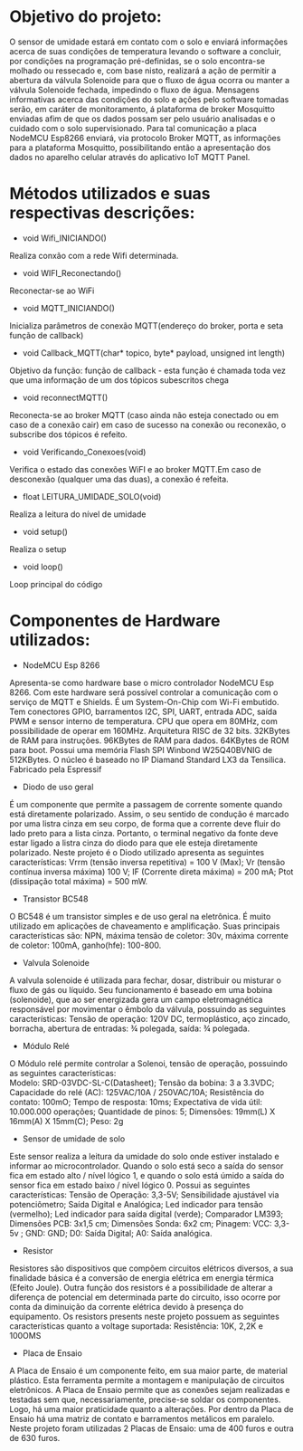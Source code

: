 
# Objetivo do projeto:


O sensor de umidade estará em contato com o solo e enviará informações acerca de suas condições de temperatura levando o software a concluir, por condições na programação pré-definidas, se o solo encontra-se molhado ou ressecado e, com base nisto, realizará a ação de permitir a abertura da válvula Solenoide para que o fluxo de água ocorra ou manter a válvula Solenoide fechada, impedindo o fluxo de água. Mensagens informativas acerca das condições do solo e ações pelo software tomadas serão, em caráter de monitoramento, á plataforma de broker Mosquitto enviadas afim de que os dados possam ser pelo usuário analisadas e o cuidado com o solo supervisionado. Para tal comunicação a placa NodeMCU Esp8266 enviará, via protocolo Broker MQTT, as informações para a plataforma Mosquitto, possibilitando então a apresentação dos dados no aparelho celular através do aplicativo IoT MQTT Panel.


# Métodos utilizados e suas respectivas descrições:


- void Wifi_INICIANDO()


Realiza conxão com a rede Wifi determinada.


- void WIFI_Reconectando()


Reconectar-se ao WiFi


- void MQTT_INICIANDO()


Inicializa parâmetros de conexão MQTT(endereço do broker, porta e seta função de callback)

- void Callback_MQTT(char* topico, byte* payload, unsigned int length)


Objetivo da função: função de callback - esta função é chamada toda vez que uma informação de um dos tópicos subescritos chega

- void reconnectMQTT()


Reconecta-se ao broker MQTT (caso ainda não esteja conectado ou em caso de a conexão cair) em caso de sucesso na conexão ou reconexão, o subscribe dos tópicos é refeito.

- void Verificando_Conexoes(void)


Verifica o estado das conexões WiFI e ao broker MQTT.Em caso de desconexão (qualquer uma das duas), a conexão é refeita.

- float LEITURA_UMIDADE_SOLO(void)


Realiza a leitura do nível de umidade

- void setup()


Realiza o setup

- void loop()


Loop principal do código



# Componentes de Hardware utilizados:


- NodeMCU Esp 8266 


Apresenta-se como hardware base o micro controlador NodeMCU Esp 8266. Com este hardware será possível controlar a comunicação com o serviço de MQTT e Shields. É um System-On-Chip com Wi-Fi embutido. Tem conectores GPIO, barramentos I2C, SPI, UART, entrada ADC, saída PWM e sensor interno de temperatura. CPU que opera em 80MHz, com possibilidade de operar em 160MHz. Arquitetura RISC de 32 bits. 32KBytes de RAM para instruções. 96KBytes de RAM para dados. 64KBytes de ROM para boot. Possui uma memória Flash SPI Winbond W25Q40BVNIG de 512KBytes. O núcleo é baseado no IP Diamand Standard LX3 da Tensilica. Fabricado pela Espressif


- Diodo de uso geral


É um componente que permite a passagem de corrente somente quando está diretamente polarizado. Assim, o seu sentido de condução é marcado por uma listra cinza em seu corpo, de forma que a corrente deve fluir do lado preto para a lista cinza. Portanto, o terminal negativo da fonte deve estar ligado a listra cinza do diodo para que ele esteja diretamente polarizado. Neste projeto é o Diodo utilizado apresenta as seguintes características: Vrrm (tensão inversa repetitiva) = 100 V (Max); Vr (tensão contínua inversa máxima) 100 V; IF (Corrente direta máxima) = 200 mA; Ptot (dissipação total máxima) = 500 mW.


- Transistor BC548


O BC548 é um transistor simples e de uso geral na eletrônica. É muito utilizado em aplicações de chaveamento e amplificação. Suas principais características são: NPN, máxima tensão de coletor: 30v, máxima corrente de coletor: 100mA, ganho(hfe): 100-800.


- Valvula Solenoide


A valvula solenoide é utilizada para fechar, dosar, distribuir ou misturar o fluxo de gás ou líquido. Seu funcionamento é baseado em uma bobina (solenoide), que ao ser energizada gera um campo eletromagnética responsável por movimentar o êmbolo da válvula, possuindo as seguintes características:
Tensão de operação: 120V DC, termoplástico, aço zincado, borracha, abertura de entradas: ¾ polegada, saída: ¾ polegada.


- Módulo Relé


O Módulo relé  permite controlar a Solenoi, tensão de operação, possuindo as seguintes características:  	
Modelo: SRD-03VDC-SL-C(Datasheet); Tensão da bobina: 3 a 3.3VDC; Capacidade do relé (AC): 125VAC/10A / 250VAC/10A; Resistência do contato: 100mO; Tempo de resposta: 10ms; Expectativa de vida útil: 10.000.000 operações; Quantidade de pinos: 5; Dimensões: 19mm(L) X 16mm(A) X 15mm(C); Peso: 2g


- Sensor de umidade de solo


Este sensor realiza a leitura da umidade do solo onde estiver instalado e informar ao microcontrolador. Quando o solo está seco a saída do sensor fica em estado alto / nível lógico 1, e quando o solo está úmido a saída do sensor fica em estado baixo / nível lógico 0. Possui as seguintes características: Tensão de Operação: 3,3-5V; Sensibilidade ajustável via potenciômetro; Saída Digital e Analógica; Led indicador para tensão (vermelho); Led indicador para saída digital (verde); Comparador LM393; Dimensões PCB: 3x1,5 cm; Dimensões Sonda: 6x2 cm; Pinagem: VCC: 3,3-5v ; GND: GND; D0: Saída Digital; A0: Saída analógica.


- Resistor


Resistores são dispositivos que compõem circuitos elétricos diversos, a sua finalidade básica é a conversão de energia elétrica em energia térmica (Efeito Joule). Outra função dos resistors é a possibilidade de alterar a diferença de potencial em determinada parte do circuito, isso ocorre por conta da diminuição da corrente elétrica devido à presença do equipamento. Os resistors presents neste projeto possuem as seguintes características quanto a voltage suportada: Resistência: 10K, 2,2K e 100OMS	


- Placa de Ensaio


A Placa de Ensaio é um componente feito, em sua maior parte, de material plástico. Esta ferramenta permite a montagem e manipulação de circuitos eletrônicos.
A Placa de Ensaio permite que as conexões sejam realizadas e testadas sem que, necessariamente, precise-se soldar os componentes. Logo, há uma maior praticidade quanto a alterações. Por dentro da Placa de Ensaio há uma matriz de contato e barramentos metálicos em paralelo.
Neste projeto foram utilizadas 2 Placas de Ensaio: uma de 400 furos e outra de 630 furos.





